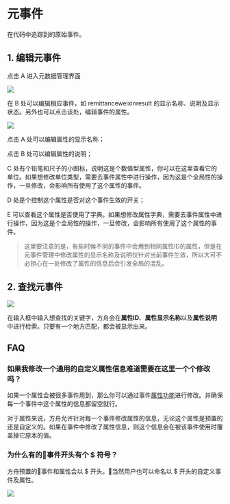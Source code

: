 # 元事件

在代码中追踪到的原始事件。

## 1. 编辑元事件

点击 A 进入元数据管理界面

![ ](https://imguserradar.analysys.cn/fangzhou/img/2018/08/201808121431282598.jpg)

在 B 处可以编辑相应事件，如 remittanceweixinresult 的显示名称、说明及显示状态。另外也可以点击该处，编辑事件的属性。

![ ](https://imguserradar.analysys.cn/fangzhou/img/2018/08/201808121535235287.jpg)

点击 A 处可以编辑属性的显示名称；

点击 B 处可以编辑属性的说明；

C 处有个铅笔和尺子的小图标，说明这是个数值型属性，你可以在这里查看它的单位。如果想修改单位类型，需要去事件属性中进行操作，因为这是个全局性的操作，一旦修改，会影响所有使用了这个属性的事件。

D 处是个控制这个属性是否对这个事件生效的开关；

E 可以查看这个属性是否使用了字典。如果想修改属性字典，需要去事件属性中进行操作，因为这是个全局性的操作，一旦修改，会影响所有使用了这个属性的事件。

> 这里要注意的是，有些时候不同的事件中会用到相同属性ID的属性，但是在元事件管理中修改属性的显示名称及说明仅针对当前事件生效，所以大可不必担心在一处修改了属性的信息后会引发全局的混乱。

## 2. 查找元事件

![ ](https://imguserradar.analysys.cn/fangzhou/img/2018/08/201808121516085877.png)

在输入框中输入想查找的关键字，方舟会在**属性ID**、**属性显示名称**以及**属性说明**中进行检索。只要有一个地方匹配，都会被显示出来。

## FAQ

### 如果我修改一个通用的自定义属性信息难道需要在这里一个个修改吗？

如果一个属性会被很多事件用到，那么你可以通过事件[属性功能](./project-event-properties.md)进行修改。并确保每一个事件中这个属性的信息都留空就行。

对于属性来说，方舟允许针对每一个事件修改属性的信息，无论这个属性是预置的还是自定义的。如果在事件中修改了属性信息，则这个信息会在被该事件使用时覆盖掉它原本的值。

### 为什么有的事件开头有个 $ 符号？

方舟预置的事件和属性会以 $ 开头。当然用户也可以命名以 $ 开头的自定义事件及属性。

[![ ](https://imguserradar.analysys.cn/fangzhou/img/2019/01/201901151711159657.jpeg)](https://ark.analysys.cn/view/sign/signup.html?campaign_id=2111486795&utm_campaign=%E6%96%87%E6%A1%A3%E6%B3%A8%E5%86%8C&utm_medium=%E8%87%AA%E5%AA%92%E4%BD%93&utm_source=%E6%96%87%E6%A1%A3&utm_content=&utm_term=)